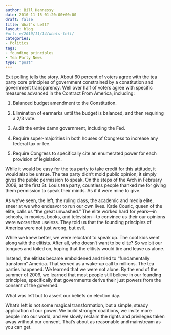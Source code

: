 ```yaml
---
author: Bill Hennessy
date: 2010-11-15 01:20:00+00:00
draft: false
title: What’s Left?
layout: blog
#url: e/2010/11/14/whats-left/
categories:
- Politics
tags:
- founding principles
- Tea Party News
type: "post"
---
```


Exit polling tells the story. About 60 percent of voters agree with the tea party core principles of government constrained by a constitution and government transparency. Well over half of voters agree with specific measures advanced in the Contract From America, including:

 

1. Balanced budget amendment to the Constitution.

 

2. Elimination of earmarks until the budget is balanced, and then requiring a 2/3 vote.

 

3. Audit the entire damn government, including the Fed.

 

4. Require super-majorities in both houses of Congress to increase any federal tax or fee.

 

5. Require Congress to specifically cite an enumerated power for each provision of legislation.

 

While it would be easy for the tea party to take credit for this attitude, it would also be untrue. The tea party didn’t mold public opinion; it simply gives the public permission to speak. On the steps of the Arch in February 2009, at the first St. Louis tea party, countless people thanked me for giving them permission to speak their minds. As if it were mine to give.

 

As we’ve seen, the left, the ruling class, the academic and media elite, sneer at we who endeavor to run our own lives. Katie Couric, queen of the elite, calls us “the great unwashed.” The elite worked hard for years—in schools, in movies, books, and television—to convince us their our opinions were worse than useless. They told us that the founding principles of America were not just wrong, but evil.

 

While we knew better, we were reluctant to speak up. The cool kids went along with the elitists. After all, who doesn’t want to be elite? So we bit our tongues and toiled on, hoping that the elitists would tire and leave us alone. 

 

Instead, the elitists became emboldened and tried to “fundamentally transform” America. That served as a wake-up call to millions. The tea parties happened. We learned that we were not alone. By the end of the summer of 2009, we learned that most people still believe in our founding principles, specifically that governments derive their just powers from the consent of the governed. 

 

What was left but to assert our beliefs on election day. 

 

What’s left is not some magical transformation, but a simple, steady application of our power. We build stronger coalitions, we invite more people into our world, and we slowly reclaim the rights and privileges taken away without our consent. That’s about as reasonable and mainstream as you can get.
